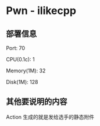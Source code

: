 # Pwn - ilikecpp

## 部署信息

Port: 70

CPU(0.1c): 1

Memory(1M): 32

Disk(1M): 128

## 其他要说明的内容

Action 生成的就是发给选手的静态附件

